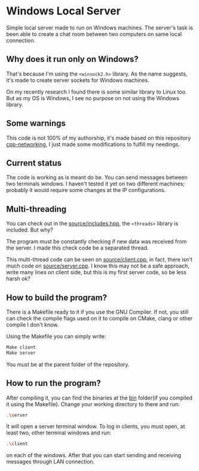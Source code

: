 # Windows Local Server

Simple local server made to run on Windows machines. The server's task is been able to create a chat room between two computers on same local connection.

## Why does it run only on Windows?

That's because I'm using the `<winsock2.h>` library. As the name suggests, it's made to create server sockets for Windows machines.

On my recently research I found there is some similar library to Linux too. But as my OS is Windows, I see no purpose on not using the Windows library.

## Some warnings

This code is not 100% of my authorship, it's made based on this repository [cpp-networking][], I just made some modifications to fulfill my needings.

## Current status

The code is working as is meant do be. You can send messages between two terminals windows. I haven't tested it yet on two different machines; probably it would require some changes at the IP configurations.

## Multi-threading

You can check out in the [source/includes.hpp], the `<threads>` library is included. But why?

The program must be constantly checking if new data was received from the server. I made this check code be a separated thread.

This multi-thread code can be seen on [source/client.cpp], in fact, there isn't much code on [source/server.cpp]. I know this may not be a safe approach, write many lines on client side, but this is my first server code, so be less harsh ok?

## How to build the program?

There is a Makefile ready to it if you use the GNU Compiler. If not, you still can check the compile flags used on it to compile on CMake, clang or other compile I don't know.

Using the Makefile you can simply write:

```sh
Make client
Make server
```

You must be at the parent folder of the repository.

## How to run the program?

After compiling it, you can find the binaries at the [bin][] folder(if you compiled it using the Makefile). Change your working directory to there and run:

```sh
.\server
```

It will open a server terminal window. To log in clients, you must open, at least two, other terminal windows and run:

```sh
.\client
```

on each of the windows. After that you can start sending and receiving messages through LAN connection.

[cpp-networking]: https://github.com/codehoose/cpp-networking/tree/main
[source/includes.hpp]: source/includes.hpp
[source/client.cpp]: source/client.cpp
[source/server.cpp]: source/server.cpp
[bin]: bin